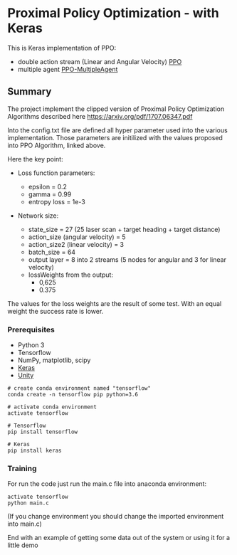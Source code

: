 # Proximal Policy Optimization - with Keras

This is Keras implementation of PPO:
  * double action stream (Linear and Angular Velocity) [PPO](https://github.com/MatteoBrentegani/PPO/tree/master/PPO_DoubleAction)
  * multiple agent [PPO-MultipleAgent](https://arxiv.org/pdf/1707.06347.pdf)



## Summary

The project implement the clipped version of Proximal Policy Optimization Algorithms described here https://arxiv.org/pdf/1707.06347.pdf

Into the config.txt file are defined all hyper parameter used into the various implementation. Those parameters are initilized with the values proposed into PPO Algorithm, linked above.


Here the key point:
* Loss function parameters:
  * epsilon = 0.2
  * gamma = 0.99
  * entropy loss = 1e-3
  
* Network size:
  * state_size = 27 (25 laser scan + target heading + target distance)
  * action_size (angular velocity) = 5
  * action_size2 (linear velocity) = 3
  * batch_size = 64
  * output layer = 8 into 2 streams (5 nodes for angular and 3 for linear velocity)
  * lossWeights from the output: 
    * 0,625
    * 0.375
    
The values for the loss weights are the result of some test. With an equal weight the success rate is lower. 

### Prerequisites

 * Python 3
 * Tensorflow
 * NumPy, matplotlib, scipy
 * [Keras](https://keras.io/)
 * [Unity](https://unity3d.com/get-unity/download)

```
# create conda environment named "tensorflow"
conda create -n tensorflow pip python=3.6

# activate conda environment
activate tensorflow

# Tensorflow
pip install tensorflow

# Keras
pip install keras
```

### Training

For run the code just run the main.c file into anaconda environment:

```
activate tensorflow
python main.c
```
(If you change environment you should change the imported environment into main.c)

End with an example of getting some data out of the system or using it for a little demo

